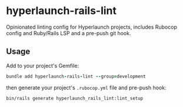 # hyperlaunch-rails-lint

Opinionated linting config for Hyperlaunch projects, includes Rubocop config and Ruby/Rails LSP and a pre-push git hook. 

## Usage

Add to your project's Gemfile:

```ruby
bundle add hyperlaunch-rails-lint --group=development                                                 
```

then generate your project's `.rubocop.yml` file and pre-push hook:

```bash
bin/rails generate hyperlaunch_rails_lint:lint_setup
```
